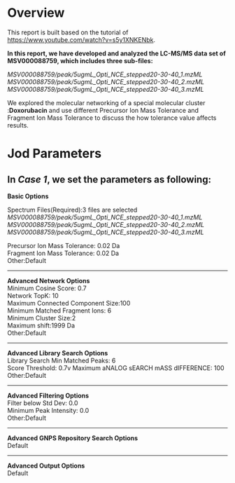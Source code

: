 # Overview<br>

This report is built based on the tutorial of https://www.youtube.com/watch?v=s5y1XNKENbk.

**In this report, we have developed and analyzed the LC-MS/MS data set of MSV000088759, which includes three sub-files:<br>**

*MSV000088759/peak/5ugmL_Opti_NCE_stepped20-30-40_1.mzML<br>
 MSV000088759/peak/5ugmL_Opti_NCE_stepped20-30-40_2.mzML<br>
 MSV000088759/peak/5ugmL_Opti_NCE_stepped20-30-40_3.mzML<br>*


We explored the molecular networking of a special molecular cluster :**Doxorubacin** and use different Precursor Ion Mass Tolerance 
and Fragment Ion Mass Tolerance to discuss the how tolerance value affects results.

# Jod Parameters<br>

## In *Case 1*, we set the parameters as following:<br>

**Basic Options<br>**

Spectrum Files(Required):3 files are selected<br>
*MSV000088759/peak/5ugmL_Opti_NCE_stepped20-30-40_1.mzML<br>
 MSV000088759/peak/5ugmL_Opti_NCE_stepped20-30-40_2.mzML<br>
 MSV000088759/peak/5ugmL_Opti_NCE_stepped20-30-40_3.mzML<br>*

Precursor Ion Mass Tolerance: 0.02 Da<br>
Fragment Ion Mass Tolerance: 0.02 Da<br>
Other:Default<br>
__________________________________________________________________________________________
**Advanced Network Options<br>**
Minimum Cosine Score: 0.7<br>
Network TopK: 10<br>
Maximum Connected Component Size:100<br>
Minimum Matched Fragment Ions: 6<br>
Minimum Cluster Size:2<br>
Maximum shift:1999 Da<br>
Other:Default<br>
__________________________________________________________________________________________
**Advanced Library Search Options<br>**
Library Search Min Matched Peaks: 6<br>
Score Threshold: 0.7v
Maximum aNALOG sEARCH mASS dIFFERENCE: 100<br>
Other:Default<br>
__________________________________________________________________________________________
**Advanced Filtering Options<br>**
Filter below Std Dev: 0.0<br>
Minimum Peak Intensity: 0.0<br>
Other:Default<br>
__________________________________________________________________________________________
**Advanced GNPS Repository Search Options<br>**
Default<br>
__________________________________________________________________________________________
**Advanced Output Options<br>**
Default<br>


